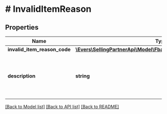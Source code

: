 # # InvalidItemReason

## Properties

Name | Type | Description | Notes
------------ | ------------- | ------------- | -------------
**invalid_item_reason_code** | [**\Evers\SellingPartnerApi\Model\FbaOutbound\InvalidItemReasonCode**](InvalidItemReasonCode.md) |  |
**description** | **string** | A human readable description of the invalid item reason code. |

[[Back to Model list]](../../README.md#models) [[Back to API list]](../../README.md#endpoints) [[Back to README]](../../README.md)
